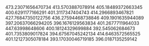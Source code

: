473.23071656470734
413.5703887078914
405.18489372663345
400.6291177166291
401.3117347404743
414.2966893467821
427.76847350122756
436.27594468738846
409.1901635944089
397.20637066294205
396.1676129563834
401.2677711964033
447.63998648606
400.18124329699884
392.545062684673
401.7353809017824
394.67567045242134
414.6463572565525
401.12127305078184
393.17030046719185
396.0187135259142